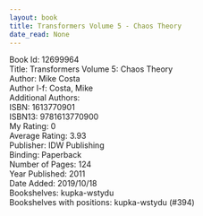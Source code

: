 ```yaml
---
layout: book
title: Transformers Volume 5 - Chaos Theory
date_read: None
---
```


Book Id: 12699964<br />
Title: Transformers Volume 5: Chaos Theory<br />
Author: Mike Costa<br />
Author l-f: Costa, Mike<br />
Additional Authors: <br />
ISBN: 1613770901<br />
ISBN13: 9781613770900<br />
My Rating: 0<br />
Average Rating: 3.93<br />
Publisher: IDW Publishing<br />
Binding: Paperback<br />
Number of Pages: 124<br />
Year Published: 2011<br />
Date Added: 2019/10/18<br />
Bookshelves: kupka-wstydu<br />
Bookshelves with positions: kupka-wstydu (#394)<br />

